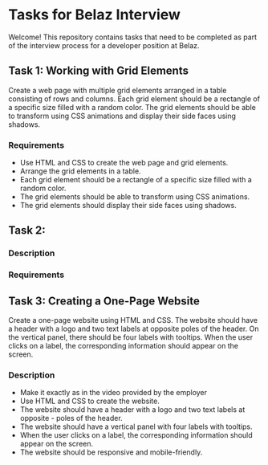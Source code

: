 # Tasks for Belaz Interview

Welcome! This repository contains tasks that need to be completed as part of the interview process for a developer position at Belaz.

## Task 1: Working with Grid Elements

Create a web page with multiple grid elements arranged in a table consisting of rows and columns. Each grid element should be a rectangle of a specific size filled with a random color. The grid elements should be able to transform using CSS animations and display their side faces using shadows.

### Requirements

- Use HTML and CSS to create the web page and grid elements.
- Arrange the grid elements in a table.
- Each grid element should be a rectangle of a specific size filled with a random color.
- The grid elements should be able to transform using CSS animations.
- The grid elements should display their side faces using shadows.

## Task 2:

### Description

### Requirements

## Task 3: Creating a One-Page Website

Create a one-page website using HTML and CSS. The website should have a header with a logo and two text labels at opposite poles of the header. On the vertical panel, there should be four labels with tooltips. When the user clicks on a label, the corresponding information should appear on the screen.

### Description
- Make it exactly as in the video provided by the employer
- Use HTML and CSS to create the website.
- The website should have a header with a logo and two text labels at opposite - poles of the header.
- The website should have a vertical panel with four labels with tooltips.
- When the user clicks on a label, the corresponding information should appear on the screen.
- The website should be responsive and mobile-friendly.

